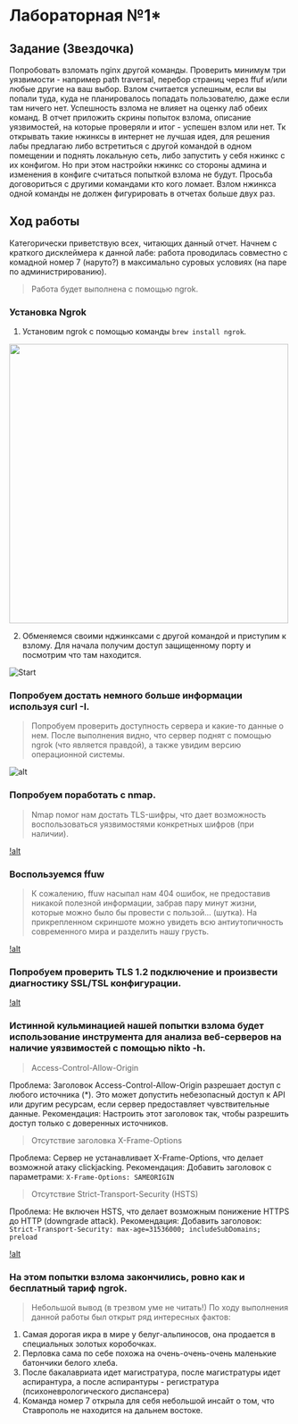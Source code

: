 # Лабораторная №1* 
## Задание (Звездочка)

Попробовать взломать nginx другой команды. Проверить минимум три уязвимости - например path traversal, перебор страниц через ffuf и/или любые другие на ваш выбор.
Взлом считается успешным, если вы попали туда, куда не планировалось попадать пользователю, даже если там ничего нет. Успешность взлома не влияет на оценку лаб обеих команд. 
В отчет приложить скрины попыток взлома, описание уязвимостей, на которые проверяли и итог - успешен взлом или нет.
Тк открывать такие нжинксы в интернет не лучшая идея, для решения лабы предлагаю либо встретиться с другой командой в одном помещении и поднять локальную сеть, либо запустить у себя нжинкс с их конфигом. Но при этом настройки нжинкс со стороны админа и изменения в конфиге считаться попыткой взлома не будут.
Просьба договориться с другими командами кто кого ломает. Взлом нжинкса одной команды не должен фигурировать в отчетах больше двух раз.

## Ход работы
Категорически приветствую всех, читающих данный отчет. Начнем с краткого дисклеймера к данной лабе: работа проводилась совместно с комадной номер 7 (наруто?) в максимально суровых условиях (на паре по администрированию).  

> Работа будет выполнена с помощью ngrok. 

### Установка Ngrok
1. Установим ngrok с помощью команды ```brew install ngrok```.

<img src="" width="500">

2. Обменяемся своими нджинксами с другой командой и приступим к взлому. Для начала получим доступ защищенному порту и посмотрим что там находится.
   
![Start]()

### Попробуем достать немного больше информации используя curl -I.

> Попробуем проверить доступность сервера и какие-то данные о нем. После выполнения видно, что сервер поднят с помощью ngrok (что является правдой), а также увидим версию операционной системы.

![alt]()

### Попробуем поработать с nmap.

> Nmap помог нам достать TLS-шифры, что дает возможность воспользоваться уязвимостями конкретных шифров (при наличии).

[!alt]()

### Воспользуемся ffuw

> К сожалению, ffuw насыпал нам 404 ошибок, не предоставив никакой полезной информации, забрав пару минут жизни, которые можно было бы провести с пользой... (шутка). На прикрепленном скриншоте можно увидеть всю антиутопичность современного мира и разделить нашу грусть.

[!alt]()

### Попробуем проверить TLS 1.2 подключение и произвести диагностику SSL/TSL конфигурации.

[!alt]()

### Истинной кульминацией нашей попытки взлома будет использование инструмента для анализа веб-серверов на наличие уязвимостей с помощью nikto -h.

> Access-Control-Allow-Origin

Проблема: Заголовок Access-Control-Allow-Origin разрешает доступ с любого источника (*).
Это может допустить небезопасный доступ к API или другим ресурсам, если сервер предоставляет чувствительные данные.
Рекомендация: Настроить этот заголовок так, чтобы разрешить доступ только с доверенных источников.

> Отсутствие заголовка X-Frame-Options

Проблема: Сервер не устанавливает X-Frame-Options, что делает возможной атаку clickjacking.
Рекомендация: Добавить заголовок с параметрами:
```X-Frame-Options: SAMEORIGIN```

> Отсутствие Strict-Transport-Security (HSTS)

Проблема: Не включен HSTS, что делает возможным понижение HTTPS до HTTP (downgrade attack).
Рекомендация: Добавить заголовок:
```Strict-Transport-Security: max-age=31536000; includeSubDomains; preload```

[!alt]()

### На этом попытки взлома закончились, ровно как и бесплатный тариф ngrok. 

> Небольшой вывод (в трезвом уме не читать!) 
По ходу выполнения данной работы был открыт ряд интересных фактов:
1. Самая дорогая икра в мире у белуг-альпиносов, она продается в специальных золотых коробочках.
2. Перловка сама по себе похожа на очень-очень-очень маленькие батончики белого хлеба.
3. После бакалавриата идет магистратура, после магистратуры идет аспирантура, а после аспирантуры - регистратура (психоневрологического диспансера)
4. Команда номер 7 открыла для себя небольшой инсайт о том, что Ставрополь не находится на дальнем востоке.

